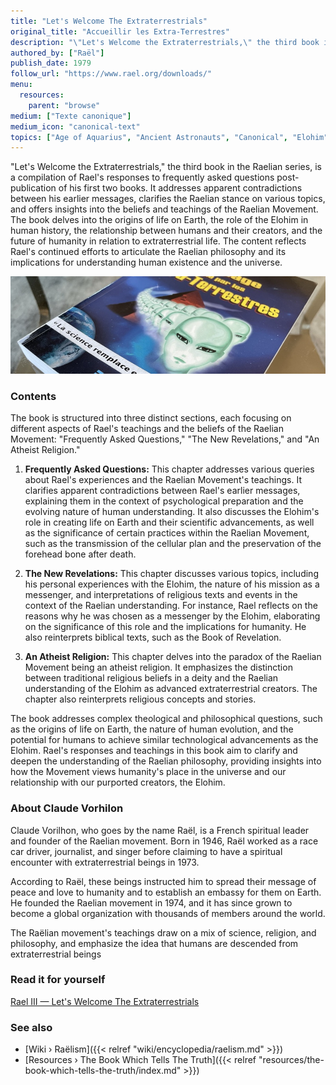 ```yaml
---
title: "Let's Welcome The Extraterrestrials"
original_title: "Accueillir les Extra-Terrestres"
description: "\"Let's Welcome the Extraterrestrials,\" the third book in the Raelian series, is a compilation of Rael's responses to frequently asked questions post-publication of his first two books. It addresses apparent contradictions between his earlier messages, clarifies the Raelian stance on various topics, and offers insights into the beliefs and teachings of the Raelian Movement. The book delves into the origins of life on Earth, the role of the Elohim in human history, the relationship between humans and their creators, and the future of humanity in relation to extraterrestrial life. The content reflects Rael's continued efforts to articulate the Raelian philosophy and its implications for understanding human existence and the universe."
authored_by: ["Raël"]
publish_date: 1979
follow_url: "https://www.rael.org/downloads/"
menu:
  resources:
    parent: "browse"
medium: ["Texte canonique"]
medium_icon: "canonical-text"
topics: ["Age of Aquarius", "Ancient Astronauts", "Canonical", "Elohim", "Intelligent Design", "Neo-Euhemerism", "Raëlism", "Religion", "Syncretism"]
---
```


"Let's Welcome the Extraterrestrials," the third book in the Raelian series, is a compilation of Rael's responses to frequently asked questions post-publication of his first two books. It addresses apparent contradictions between his earlier messages, clarifies the Raelian stance on various topics, and offers insights into the beliefs and teachings of the Raelian Movement. The book delves into the origins of life on Earth, the role of the Elohim in human history, the relationship between humans and their creators, and the future of humanity in relation to extraterrestrial life. The content reflects Rael's continued efforts to articulate the Raelian philosophy and its implications for understanding human existence and the universe.

![Image](images/le-message-book.jpg "Extraterrestrials Took Me To Their Planet, 1976 — Raël")

### Contents

The book is structured into three distinct sections, each focusing on different aspects of Rael's teachings and the beliefs of the Raelian Movement: "Frequently Asked Questions," "The New Revelations," and "An Atheist Religion."

1. **Frequently Asked Questions:** This chapter addresses various queries about Rael's experiences and the Raelian Movement's teachings. It clarifies apparent contradictions between Rael's earlier messages, explaining them in the context of psychological preparation and the evolving nature of human understanding​​. It also discusses the Elohim's role in creating life on Earth and their scientific advancements, as well as the significance of certain practices within the Raelian Movement, such as the transmission of the cellular plan and the preservation of the forehead bone after death​.

2. **The New Revelations:** This chapter discusses various topics, including his personal experiences with the Elohim, the nature of his mission as a messenger, and interpretations of religious texts and events in the context of the Raelian understanding. For instance, Rael reflects on the reasons why he was chosen as a messenger by the Elohim, elaborating on the significance of this role and the implications for humanity. He also reinterprets biblical texts, such as the Book of Revelation.

3. **An Atheist Religion:** This chapter delves into the paradox of the Raelian Movement being an atheist religion. It emphasizes the distinction between traditional religious beliefs in a deity and the Raelian understanding of the Elohim as advanced extraterrestrial creators. The chapter also reinterprets religious concepts and stories​.

The book addresses complex theological and philosophical questions, such as the origins of life on Earth, the nature of human evolution, and the potential for humans to achieve similar technological advancements as the Elohim. Rael's responses and teachings in this book aim to clarify and deepen the understanding of the Raelian philosophy, providing insights into how the Movement views humanity's place in the universe and our relationship with our purported creators, the Elohim.

### About Claude Vorhilon

Claude Vorilhon, who goes by the name Raël, is a French spiritual leader and founder of the Raelian movement. Born in 1946, Raël worked as a race car driver, journalist, and singer before claiming to have a spiritual encounter with extraterrestrial beings in 1973.

According to Raël, these beings instructed him to spread their message of peace and love to humanity and to establish an embassy for them on Earth. He founded the Raelian movement in 1974, and it has since grown to become a global organization with thousands of members around the world.

The Raëlian movement's teachings draw on a mix of science, religion, and philosophy, and emphasize the idea that humans are descended from extraterrestrial beings

### Read it for yourself

[Rael III — Let\'s Welcome The Extraterrestrials](https://wheelofheaven.github.io/rael-three-lets-welcome-the-extraterrestrials/)

### See also

- [Wiki › Raëlism]({{< relref "wiki/encyclopedia/raelism.md" >}})
- [Resources › The Book Which Tells The Truth]({{< relref "resources/the-book-which-tells-the-truth/index.md" >}})
